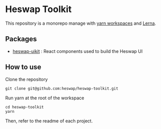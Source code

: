 # Heswap Toolkit

This repository is a monorepo manage with [yarn workspaces](https://classic.yarnpkg.com/en/docs/workspaces/) and [Lerna](https://lerna.js.org/). 

## Packages

- [heswap-uikit](https://github.com/heswap/heswap-toolkit/tree/master/packages/heswap-uikit) : React components used to build the Heswap UI

## How to use

Clone the repository 

```
git clone git@github.com:heswap/heswap-toolkit.git
```

Run yarn at the root of the workspace

```
cd heswap-toolkit
yarn
```

Then, refer to the readme of each project.

